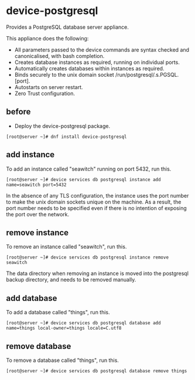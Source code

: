 # device-postgresql
Provides a PostgreSQL database server appliance.

This appliance does the following:

- All parameters passed to the device commands are syntax checked and canonicalised, with bash completion.
- Creates database instances as required, running on individual ports.
- Automatically creates databases within instances as required.
- Binds securely to the unix domain socket /run/postgresql/.s.PGSQL.[port].
- Autostarts on server restart.
- Zero Trust configuration.

## before

- Deploy the device-postgresql package.

```
[root@server ~]# dnf install device-postgresql
```

## add instance

To add an instance called "seawitch" running on port 5432, run this.

```
[root@server ~]# device services db postgresql instance add name=seawitch port=5432
```

In the absence of any TLS configuration, the instance uses the port number to
make the unix domain sockets unique on the machine. As a result, the port number
needs to be specified even if there is no intention of exposing the port over the
network.

## remove instance

To remove an instance called "seawitch", run this.

```
[root@server ~]# device services db postgresql instance remove seawitch
```

The data directory when removing an instance is moved into the postgresql backup
directory, and needs to be removed manually.

## add database

To add a database called "things", run this.

```
[root@server ~]# device services db postgresql database add name=things local-owner=things locale=C.utf8 
```

## remove database

To remove a database called "things", run this.

```
[root@server ~]# device services db postgresql database remove things 
```


